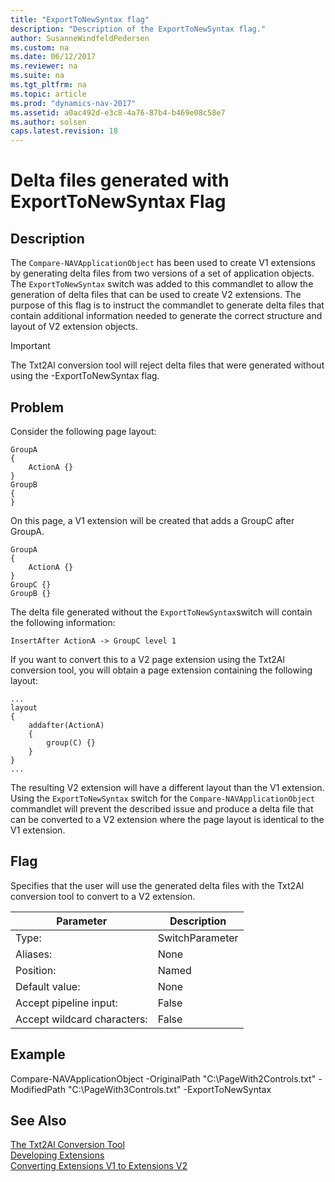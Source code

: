 ```yaml
---
title: "ExportToNewSyntax flag"
description: "Description of the ExportToNewSyntax flag."
author: SusanneWindfeldPedersen
ms.custom: na
ms.date: 06/12/2017
ms.reviewer: na
ms.suite: na
ms.tgt_pltfrm: na
ms.topic: article
ms.prod: "dynamics-nav-2017"
ms.assetid: a0ac492d-e3c8-4a76-87b4-b469e08c58e7
ms.author: solsen
caps.latest.revision: 18
---
```


# Delta files generated with ExportToNewSyntax Flag
## Description
The `Compare-NAVApplicationObject` has been used to create V1 extensions by generating delta files from two versions of a set of application objects. The `ExportToNewSyntax` switch was added to this commandlet to allow the generation of delta files that can be used to create V2 extensions. The purpose of this flag is to instruct the commandlet to generate delta files that contain additional information needed to generate the correct structure and layout of V2 extension objects.  

> [!IMPORTANT]  
> The Txt2Al conversion tool will reject delta files that were generated without using the -ExportToNewSyntax flag.

## Problem
Consider the following page layout:

```
GroupA 
{
	ActionA {}
}
GroupB 
{
}

```

On this page, a V1 extension will be created that adds a GroupC after GroupA.
```
GroupA 
{
	ActionA {}
}
GroupC {}
GroupB {}
```

The delta file generated without the `ExportToNewSyntax`switch will contain the following information:
```
InsertAfter ActionA -> GroupC level 1
```
If you want to convert this to a V2 page extension using the Txt2Al conversion tool, you will obtain a page extension containing the following layout:
```
...
layout
{
	addafter(ActionA)
	{
		group(C) {}
	}
}
...

``` 
The resulting V2 extension will have a different layout than the V1 extension. Using the `ExportToNewSyntax` switch for the `Compare-NAVApplicationObject` commandlet will prevent the described issue and produce a delta file that can be converted to a V2 extension where the page layout is identical to the V1 extension. 

## Flag
Specifies that the user will use the generated delta files with the Txt2Al conversion tool to convert to a V2 extension. 

|Parameter   |Description|
|------------|-----------|
|Type: |SwitchParameter|
|Aliases: |None|
|Position: |Named|
|Default value: |None|
|Accept pipeline input: |False|
|Accept wildcard characters: |False|

## Example

Compare-NAVApplicationObject -OriginalPath "C:\PageWith2Controls.txt" -ModifiedPath "C:\PageWith3Controls.txt" -ExportToNewSyntax
 

## See Also
[The Txt2Al Conversion Tool](devenv-txt2al-tool.md)  
[Developing Extensions](devenv-dev-overview.md)   
[Converting Extensions V1 to Extensions V2](devenv-upgrade-v1-to-v2-overview.md)

